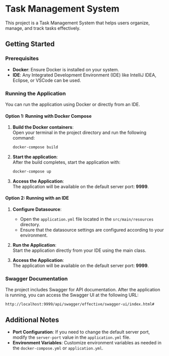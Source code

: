 
# Task Management System

This project is a Task Management System that helps users organize, manage, and track tasks effectively.

## Getting Started

### Prerequisites
- **Docker**: Ensure Docker is installed on your system.
- **IDE**: Any Integrated Development Environment (IDE) like IntelliJ IDEA, Eclipse, or VSCode can be used.

### Running the Application

You can run the application using Docker or directly from an IDE.

#### Option 1: Running with Docker Compose

1. **Build the Docker containers**:  
   Open your terminal in the project directory and run the following command:
   ```bash
   docker-compose build
   ```

2. **Start the application**:  
   After the build completes, start the application with:
   ```bash
   docker-compose up
   ```

3. **Access the Application**:  
   The application will be available on the default server port: **9999**.

#### Option 2: Running with an IDE

1. **Configure Datasource**:
   - Open the `application.yml` file located in the `src/main/resources` directory.
   - Ensure that the datasource settings are configured according to your environment.

2. **Run the Application**:  
   Start the application directly from your IDE using the main class.

3. **Access the Application**:  
   The application will be available on the default server port: **9999**.

### Swagger Documentation

The project includes Swagger for API documentation. After the application is running, you can access the Swagger UI at the following URL:

```
http://localhost:9999/api/swagger/effective/swagger-ui/index.html#
```

## Additional Notes

- **Port Configuration**: If you need to change the default server port, modify the `server-port` value in the `application.yml` file.
- **Environment Variables**: Customize environment variables as needed in the `docker-compose.yml` or `application.yml`.
